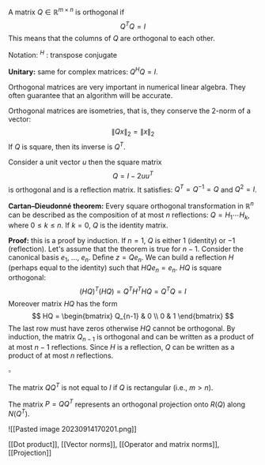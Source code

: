 A matrix $Q \in \mathbb R^{m \times n}$ is orthogonal if
$$
Q^T Q = I
$$
This means that the columns of $Q$ are orthogonal to each other.

Notation: ${}^H$ : transpose conjugate

**Unitary:** same for complex matrices: $Q^H Q = I$.

Orthogonal matrices are very important in numerical linear algebra. They often guarantee that an algorithm will be accurate.

Orthogonal matrices are isometries, that is, they conserve the 2-norm of a vector:
$$
\|Qx\|_2 = \|x\|_2
$$
If $Q$ is square, then its inverse is $Q^T$. 

Consider a unit vector $u$ then the square matrix
$$
Q = I - 2uu^T
$$
is orthogonal and is a reflection matrix. It satisfies: $Q^T = Q^{-1} = Q$ and $Q^2 = I$.

**Cartan–Dieudonné theorem:** Every square orthogonal transformation in $\mathbb R^n$ can be described as the composition of at most $n$ reflections: $Q = H_1 \cdots H_k$, where $0 \le k \le n$. If $k=0$, $Q$ is the identity matrix.

**Proof:** this is a proof by induction. If $n=1$, $Q$ is either 1 (identity) or $-1$ (reflection). Let's assume that the theorem is true for $n-1$. Consider the canonical basis $e_1$, ..., $e_n$. Define $z = Q e_n$. We can build a reflection $H$ (perhaps equal to the identity) such that $HQe_n = e_n$. $HQ$ is square orthogonal:
$$
(HQ)^T (HQ) = Q^T H^T H Q = Q^T Q = I
$$
Moreover matrix $HQ$ has the form
$$
HQ = \begin{bmatrix} Q_{n-1} & 0 \\ 0 & 1 \end{bmatrix}
$$
The last row must have zeros otherwise $HQ$ cannot be orthogonal. By induction, the matrix $Q_{n-1}$ is orthogonal and can be written as a product of at most $n-1$ reflections. Since $H$ is a reflection, $Q$ can be written as a product of at most $n$ reflections. 

$\square$

The matrix $QQ^T$ is not equal to $I$ if $Q$ is rectangular (i.e., $m > n$). 

The matrix $P=QQ^T$ represents an orthogonal projection onto $R(Q)$ along $N(Q^T)$.

![[Pasted image 20230914170201.png]]

[[Dot product]], [[Vector norms]], [[Operator and matrix norms]], [[Projection]]